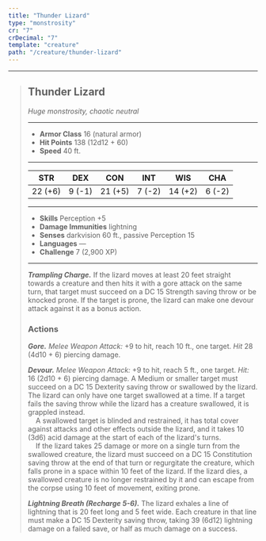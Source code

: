 ```yaml
---
title: "Thunder Lizard"
type: "monstrosity"
cr: "7"
crDecimal: "7"
template: "creature"
path: "/creature/thunder-lizard"
---
```


___
>
> ## Thunder Lizard
>*Huge monstrosity, chaotic neutral*
> ___
>
> - **Armor Class** 16 (natural armor)
> - **Hit Points** 138 (12d12 + 60)
> - **Speed** 40 ft.
>___
>
>|STR|DEX|CON|INT|WIS|CHA|
>|:---:|:---:|:---:|:---:|:---:|:---:|
>|22 (+6)|9 (-1)|21 (+5)|7 (-2)|14 (+2)|6 (-2)|
>___
>
> - **Skills** Perception +5
> - **Damage Immunities** lightning
> - **Senses** darkvision 60 ft., passive Perception 15
> - **Languages** —
> - **Challenge** 7 (2,900 XP)
> ___
>
> ***Trampling Charge.*** If the lizard moves at least 20 feet straight towards a creature and then hits it with a gore attack on the same turn, that target must succeed on a DC 15 Strength saving throw or be knocked prone. If the target is prone, the lizard can make one devour attack against it as a bonus action.
>
> ### Actions
> ***Gore.*** *Melee Weapon Attack:* +9 to hit, reach 10 ft., one target. *Hit* 28 (4d10 + 6) piercing damage.
>
> ***Devour.*** *Melee Weapon Attack:* +9 to hit, reach 5 ft., one target. *Hit:* 16 (2d10 + 6) piercing damage. A Medium or smaller target must succeed on a DC 15 Dexterity saving throw or swallowed by the lizard. The lizard can only have one target swallowed at a time. If a target fails the saving throw while the lizard has a creature swallowed, it is grappled instead.
> <br>&nbsp;&nbsp;&nbsp; A swallowed target is blinded and restrained, it has total cover against attacks and other effects outside the lizard, and it takes 10 (3d6) acid damage at the start of each of the lizard's turns.
> <br>&nbsp;&nbsp;&nbsp; If the lizard takes 25 damage or more on a single turn from the swallowed creature, the lizard must succeed on a DC 15 Constitution saving throw at the end of that turn or regurgitate the creature, which falls prone in a space within 10 feet of the lizard. If the lizard dies, a swallowed creature is no longer restrained by it and can escape from the corpse using 10 feet of movement, exiting prone.
>
> ***Lightning Breath (Recharge 5-6).*** The lizard exhales a line of lightning that is 20 feet long and 5 feet wide. Each creature in that line must make a DC 15 Dexter&shy;ity saving throw, taking 39 (6d12) lightning damage on a failed save, or half as much damage on a success.
